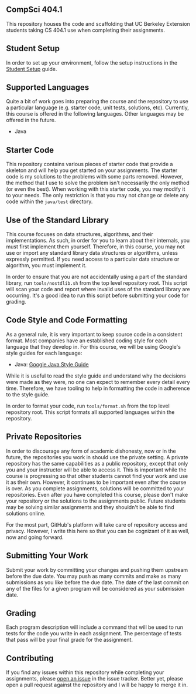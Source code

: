 CompSci 404.1
-------------
This repository houses the code and scaffolding that UC Berkeley Extension students taking CS 404.1
use when completing their assignments.

Student Setup
-------------
In order to set up your environment, follow the setup instructions in the [Student
Setup](https://github.com/ucbext/cs404.1/blob/master/student-setup.md) guide.

Supported Languages
-------------------
Quite a bit of work goes into preparing the course and the repository to use a particular language
(e.g. starter code, unit tests, solutions, etc). Currently, this course is offered in the following
languages. Other languages may be offered in the future.

- Java

Starter Code
------------
This repository contains various pieces of starter code that provide a skeleton and will help you
get started on your assignments. The starter code is my solutions to the problems with some parts
removed. However, the method that I use to solve the problem isn't necessarily the only method (or
even the best). When working with this starter code, you may modify it to your needs. The only
restriction is that you may not change or delete any code within the `java/test` directory.

Use of the Standard Library
---------------------------
This course focuses on data structures, algorithms, and their implementations. As such, in order for
you to learn about their internals, you must first implement them yourself. Therefore, in this
course, you may not use or import any standard library data structures or algorithms, unless
expressly permitted. If you need access to a particular data structure or algorithm, you must
implement it.

In order to ensure that you are not accidentally using a part of the standard library, run
`tools/nostdlib.sh` from the top level repository root. This script will scan your code and report
where invalid uses of the standard library are occurring. It's a good idea to run this script before
submitting your code for grading.

Code Style and Code Formatting
------------------------------
As a general rule, it is very important to keep source code in a consistent format. Most companies
have an established coding style for each language that they develop in. For this course, we will be
using Google's style guides for each language:

- Java: [Google Java Style Guide](https://google.github.io/styleguide/javaguide.html)

While it is useful to read the style guide and understand why the decisions were made as they were,
no one can expect to remember every detail every time. Therefore, we have tooling to help in
formatting the code in adherence to the style guide.

In order to format your code, run `tools/format.sh` from the top level repository root. This script
formats all supported languages within the repository.

Private Repositories
--------------------
In order to discourage any form of academic dishonesty, now or in the future, the repositories you
work in should use the private setting. A private repository has the same capabilities as a public
repository, except that only you and your instructor will be able to access it. This is important
while the course is progressing so that other students cannot find your work and use it as their
own. However, it continues to be important even after the course is over. As you complete
assignments, solutions will be committed to your repositories. Even after you have completed this
course, please don't make your repository or the solutions to the assignments public. Future
students may be solving similar assignments and they shouldn't be able to find solutions online.

For the most part, GitHub's platform will take care of repository access and privacy. However, I
write this here so that you can be cognizant of it as well, now and going forward.

Submitting Your Work
--------------------
Submit your work by committing your changes and pushing them upstream before the due date. You may
push as many commits and make as many submissions as you like before the due date. The date of the
last commit on any of the files for a given program will be considered as your submission date.

Grading
-------
Each program description will include a command that will be used to run tests for the code you
write in each assignment. The percentage of tests that pass will be your final grade for the
assignment.

Contributing
------------
If you find any issues within this repository while completing your assignments, please [open an
issue](https://github.com/ucbext/cs404.1/issues/new) in the issue tracker. Better yet, please open a
pull request against the repository and I will be happy to merge it in.
